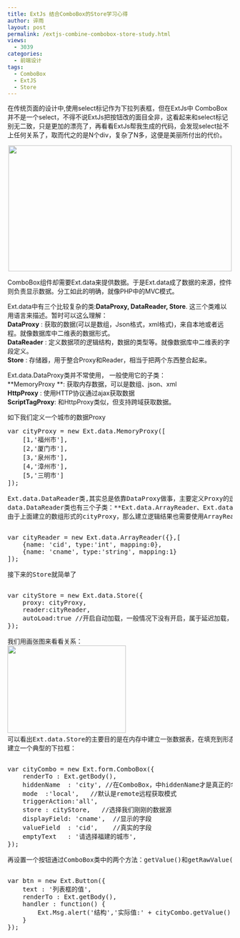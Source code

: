 ```yaml
---
title: ExtJs 结合ComboBox的Store学习心得
author: 谇雨
layout: post
permalink: /extjs-combine-combobox-store-study.html
views:
  - 3039
categories:
  - 前端设计
tags:
  - ComboBox
  - ExtJS
  - Store
---
```

在传统页面的设计中,使用select标记作为下拉列表框，但在ExtJs中 ComboBox并不是一个select，不得不说ExtJs把按钮改的面目全非，这看起来和select标记别无二致，只是更加的漂亮了，再看看ExtJs帮我生成的代码，会发现select扯不上任何关系了，取而代之的是N个div，复杂了N多，这便是美丽所付出的代价。

<p align='center'>
  <img src="http://crackedzone.com/blog/wp-content/uploads/2011/01/ext-combobox.gif" alt="" title="ext-combobox" width="500" height="282" class="aligncenter size-full wp-image-375" />
</p>

ComboBox组件却需要Ext.data来提供数据。于是Ext.data成了数据的来源，控件则负责显示数据。分工如此的明确，就像PHP中的MVC模式。  
<!--more-->

Ext.data中有三个比较复杂的类:**DataProxy, DataReader, Store**. 这三个类难以用语言来描述。暂时可以这么理解：  
**DataProxy** : 获取的数据(可以是数组，Json格式，xml格式)，来自本地或者远程。就像数据库中二维表的数据形式。  
**DataReader** : 定义数据项的逻辑结构，数据的类型等。就像数据库中二维表的字段定义。  
**Store** : 存储器，用于整合Proxy和Reader，相当于把两个东西整合起来。

Ext.data.DataProxy类并不常使用， 一般使用它的子类：  
**MemoryProxy **: 获取内存数据，可以是数组、json、xml  
**HttpProxy** : 使用HTTP协议通过ajax获取数据  
**ScriptTagProxy**: 和HttpProxy类似，但支持跨域获取数据。

如下我们定义一个城市的数据Proxy

<pre class="lang:js decode:true " title="定义Proxy" >var cityProxy = new Ext.data.MemoryProxy([
	[1,'福州市'],
	[2,'厦门市'],
	[3,'泉州市'],
	[4,'漳州市'],
	[5,'三明市']
]);

Ext.data.DataReader类,其实总是依靠DataProxy做事，主要定义Proxy的逻辑结构，如：逻辑名称:name,数据类型:type,列与数据源的索引映射：mapping等等  
data.DataReader类也有三个子类：**Ext.data.ArrayReader、Ext.data.JsonReader、Ext.data.XmlReader**。  
由于上面建立的数组形式的cityProxy，那么建立逻辑结果也需要使用ArrayReader

<pre class="lang:js decode:true " title="定义Reader" >var cityReader = new Ext.data.ArrayReader({},[
	{name: 'cid', type:'int', mapping:0},
	{name: 'cname', type:'string', mapping:1}
]);

接下来的Store就简单了

<pre class="lang:js decode:true " title="定义Store" >var cityStore = new Ext.data.Store({
	proxy: cityProxy,
	reader:cityReader,
	autoLoad:true //开启自动加载，一般情况下没有开启，属于延迟加载，也可以采用 cityStore.load()方法
});

我们用画张图来看看关系：  
<img src="http://crackedzone.com/blog/wp-content/uploads/2011/01/Ext-store-understand.gif" alt="" title="Ext-store-understand" width="265" height="196" class="aligncenter size-full wp-image-374" />  
可以看出Ext.data.Store的主要目的是在内存中建立一张数据表，在填充到形态千差万别的组件中，如：ComboBox和GridPanel。  
建立一个典型的下拉框：

<pre class="lang:js decode:true " title="建立Combo" >var cityCombo = new Ext.form.ComboBox({
	renderTo : Ext.getBody(),
	hiddenName  : 'city', //在ComboBox，中hiddenName才是真正的名字
	mode  :'local',   //默认是remote远程获取模式
	triggerAction:'all', 
	store : cityStore,   //选择我们刚刚的数据源
	displayField: 'cname',  //显示的字段
	valueField  : 'cid',    //真实的字段
	emptyText   : '请选择福建的城市',
});

再设置一个按钮通过ComboBox类中的两个方法：getValue()和getRawValue()，来查看下拉列表框的显示值和真实值：

<pre class="lang:js decode:true ">var btn = new Ext.Button({
	text : '列表框的值',
	renderTo : Ext.getBody(),
	handler : function() {
		Ext.Msg.alert('结构','实际值:' + cityCombo.getValue() + '; 显示值:' + cityCombo.getRawValue());
	}
});
